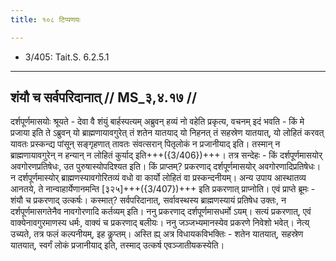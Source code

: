 ```yaml
---
title: १०८ टिप्पणयः

---
```

- 3/405: Tait.S. 6.2.5.1

____________________________________________


## शंयौ च सर्वपरिदानात् // MS_३,४.१७ //

दर्शपूर्णमासयोः श्रूयते - देवा वै शंयुं बार्हस्पत्यम् अब्रुवन् हव्यं नो वहेति प्रकृत्य, वचनम् इदं भवति - किं मे प्रजाया इति ते ऽब्रुवन् यो ब्राह्मणायावगुरेत् तं शतेन यातयाद् यो निहनत् तं सहस्रेण यातयात्, यो लोहितं करवत् यावतः प्रस्कन्द्य पांसून् सङ्गृहणात् तावतः संवत्सरान् पितृलोकं न प्रजानीयाद् इति। तस्मान् न ब्राह्मणायावगुरेन् न हन्यान् न लोहितं कुर्याद् इति+++({3/406})+++।
तत्र सन्देहः - किं दर्शपूर्णमासयोर् अवगोरणप्रतिषेधः, उत पुरुषास्योपदिश्यत इति। किं प्राप्तम्? प्रकरणाद् दर्शपूर्णमासयोर् अवगोरणादिप्रतिषेधः। न दर्शपूर्णमास्योर् ब्राह्मणस्यावगोरितव्यं वधो वा कार्यो लोहितं वा प्रस्कन्दनीयम्। अन्य उपाय आस्थातव्य आनतये, ते नान्वाहार्येणानमन्ति [३२५]+++({3/407})+++ इति प्रकरणात् प्राप्नोति। एवं प्राप्ते ब्रूमः - शंयौ च प्रकरणाद् उत्कर्षः। कस्मात्? सर्वपरिदानात्, सर्वावस्थस्य ब्राह्मणस्यायं प्रतिषेध उक्तः, न दर्शपूर्णमासगतेनैव नावगोरणादि कर्तव्यम् इति। ननु प्रकरणाद् दर्शपूर्णमासधर्मो ऽयम्। सत्यं प्रकरणात्, एवं वाक्येनावगुरमाणस्य धर्मः, वाक्यं च प्रकरणाद् बलीयः।
ननु जञ्जभ्यमानस्येव प्रकरणे निवेशो भवेत्। नेत्य् उच्यते, तत्र फलं कल्पनीयम्, इह कॢप्तम्। अस्ति ह्य् अत्र विधायकविभक्तिः - शतेन यातयात्, सहस्रेण यातयात्, स्वर्गं लोकं प्रजानीयाद् इति, तस्माद् उत्कर्ष एवञ्जातीयकस्येति।